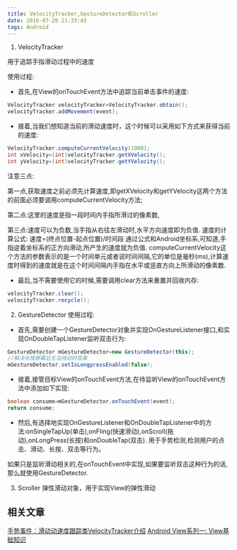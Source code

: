 ```yaml
---
title: VelocityTracker,GestureDetector和Scroller
date: 2016-07-20 21:33:43
tags: Android
---
```

1. VelocityTracker

 用于追踪手指滑动过程中的速度

 使用过程:

 * 首先,在View的onTouchEvent方法中追踪当前单击事件的速度:

```java
VelocityTracker velocityTracker=VelocityTracker.obtain();
velocityTracker.addMovement(event);
```
  * 接着,当我们想知道当前的滑动速度时，这个时候可以采用如下方式来获得当前的速度:
```java
VelocityTracker.computeCurrentVelocity(1000);
int xVelocity=(int)velocityTracker.getXVelocity();
int yVelocity=(int)velocityTracker.getYVelocity();
```
注意三点:

第一点,获取速度之前必须先计算速度,即getXVelocity和getYVelocity这两个方法的前面必须要调用computeCurrentVelocity方法;

第二点:这里的速度是指一段时间内手指所滑过的像素数,

第三点:速度可以为负数,当手指从右往左滑动时,水平方向速度即为负值.
速度的计算公式:
速度=(终点位置-起点位置)/时间段
通过公式和Android坐标系,可知道,手指逆着坐标系的正方向滑动,所产生的速度就为负值.
computeCurrentVelocity这个方法的参数表示的是一个时间单元或者说时间间隔,它的单位是毫秒(ms),计算速度时得到的速度就是在这个时间间隔内手指在水平或竖直方向上所滑动的像素数.
 * 最后,当不需要使用它的时候,需要调用clear方法来重置并回收内存:
 ```java
 velocityTracker.clear();
velocityTracker.recycle();
 ```

2. GestureDetector
 使用过程:

 * 首先,需要创建一个GestureDetector对象并实现OnGestureListener接口,和实现OnDoubleTapListener监听双击行为:
 ```java
 GestureDetector mGestureDetector=new GestureDetector(this);
//解决长按屏幕后无法拖动的现象
mGestureDetector.setIsLongpressEnabled(false);
 ```
 * 接着,接管目标View的onTouchEvent方法,在待监听View的onTouchEvent方法中添加如下实现:
 ```java
 boolean consume=mGestureDetector.onTouchEvent(event);
return consume;
 ```

 * 然后,有选择地实现OnGestureListener和OnDoubleTapListener中的方法:onSingleTapUp(单击),onFling(快速滑动),onScroll(拖动),onLongPress(长按)和onDoubleTap(双击).
 用于手势检测,检测用户的点击、滑动、长按、双击等行为。

如果只是监听滑动相关的,在onTouchEvent中实现,如果要监听双击这种行为的话,那么就使用GestureDetector.

3. Scroller
 弹性滑动对象，用于实现View的弹性滑动





## 相关文章
[手势事件：滑动动速度跟踪类VelocityTracker介绍](http://www.jcodecraeer.com/a/anzhuokaifa/androidkaifa/2012/1117/574.html)
[Android View系列一: View基础知识](http://blog.csdn.net/fang323619/article/details/51367158)
